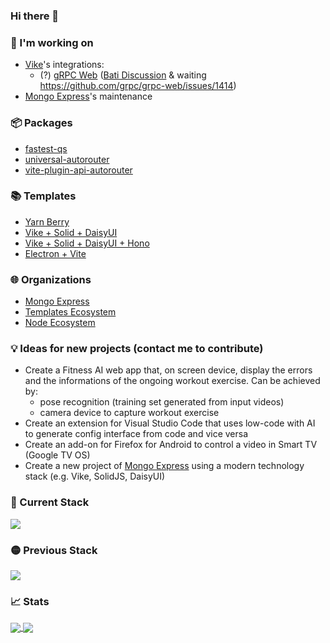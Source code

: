 ### Hi there 👋

<!--
**rtritto/rtritto** is a ✨ _special_ ✨ repository because its `README.md` (this file) appears on your GitHub profile.

Here are some ideas to get you started:

- 🔭 I’m currently working on ...
- 🌱 I’m currently learning ...
- 👯 I’m looking to collaborate on ...
- 🤔 I’m looking for help with ...
- 💬 Ask me about ...
- 📫 How to reach me: ...
- 😄 Pronouns: ...
- ⚡ Fun fact: ...
-->

### 🔭 I'm working on
- [Vike](https://github.com/vikejs/vike)'s integrations:
  - (?) [gRPC Web](https://github.com/grpc/grpc-web) ([Bati Discussion](https://github.com/vikejs/bati/discussions/429) & waiting https://github.com/grpc/grpc-web/issues/1414)
- [Mongo Express](https://github.com/mongo-express/mongo-express)'s maintenance

### 📦 Packages
- [fastest-qs](https://github.com/node-ecosystem/fastest-qs)
- [universal-autorouter](https://github.com/node-ecosystem/universal-autorouter)
- [vite-plugin-api-autorouter](https://github.com/node-ecosystem/vite-plugin-api-autorouter)

### 📚 Templates
- [Yarn Berry](https://github.com/templates-ecosystem/template-yarn-berry)
- [Vike + Solid + DaisyUI](https://github.com/templates-ecosystem/template-vike-solid-daisyui)
- [Vike + Solid + DaisyUI + Hono](https://github.com/templates-ecosystem/template-vike-solid-daisyui-hono)
- [Electron + Vite](https://github.com/templates-ecosystem/template-electron-vite)

### 🌐 Organizations
- [Mongo Express](https://github.com/mongo-express)
- [Templates Ecosystem](https://github.com/templates-ecosystem)
- [Node Ecosystem](https://github.com/node-ecosystem)

### 💡 Ideas for new projects (contact me to contribute)
- Create a Fitness AI web app that, on screen device, display the errors and the informations of the ongoing workout exercise. Can be achieved by:
  - pose recognition (training set generated from input videos)
  - camera device to capture workout exercise
- Create an extension for Visual Studio Code that uses low-code with AI to generate config interface from code and vice versa
- Create an add-on for Firefox for Android to control a video in Smart TV (Google TV OS)
- Create a new project of [Mongo Express](https://github.com/mongo-express/mongo-express) using a modern technology stack (e.g. Vike, SolidJS, DaisyUI)

### 🚀 Current Stack
<a href="https://github.com/tandpfun/skill-icons">
  <img align="center" src="https://skillicons.dev/icons?i=js,ts,html,css,sass,tailwind,solidjs,nextjs,vite,nodejs,mongodb,electron,git,yarn,rollupjs,rust,py,vscode&theme=dark" />
</a>

### 🟡 Previous Stack
<a href="https://github.com/tandpfun/skill-icons">
  <img align="center" src="https://skillicons.dev/icons?i=react,elysia,express,materialui,mysql,flutter,docker,aws,bun,java,npm&theme=dark" />
</a>

### 📈 Stats
<a href="https://github.com/anuraghazra/github-readme-stats">
  <img align="center" src="https://github-readme-stats.vercel.app/api?username=rtritto&theme=tokyonight" />
</a>
<a href="https://github.com/anuraghazra/anuraghazra.github.io">
  <img align="center" src="https://github-readme-stats.vercel.app/api/top-langs/?username=rtritto&layout=compact&theme=tokyonight" />
</a>
